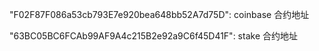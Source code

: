 "F02F87F086a53cb793E7e920bea648bb52A7d75D": coinbase 合约地址


"63BC05BC6FCAb99AF9A4c215B2e92a9C6f45D41F": stake 合约地址
